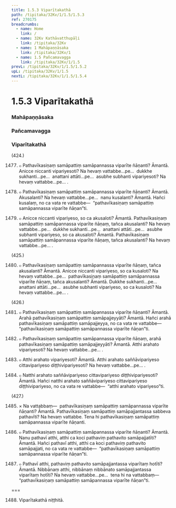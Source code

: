 ```yaml
---
title: 1.5.3 Viparītakathā
path: /tipitaka/32Kv/1/1.5/1.5.3
ref: 270175
breadcrumbs:
  - name: Home
    link: /
  - name: 32Kv Kathāvatthupāḷi
    link: /tipitaka/32Kv
  - name: 1 Mahāpaṇṇāsaka
    link: /tipitaka/32Kv/1
  - name: 1.5 Pañcamavagga
    link: /tipitaka/32Kv/1/1.5
prevL: /tipitaka/32Kv/1/1.5/1.5.2
upL: /tipitaka/32Kv/1/1.5
nextL: /tipitaka/32Kv/1/1.5/1.5.4
---
```


# 1.5.3 Viparītakathā

### Mahāpaṇṇāsaka

### Pañcamavagga

### Viparītakathā

(424.)

1477. ๐ Pathavīkasiṇaṃ samāpattiṃ samāpannassa viparīte ñāṇanti? Āmantā. Anicce niccanti vipariyesoti? Na hevaṃ vattabbe…pe…  dukkhe sukhanti…pe…  anattani attāti…pe…  asubhe subhanti vipariyesoti? Na hevaṃ vattabbe…pe… .

1478. ๐ Pathavīkasiṇaṃ samāpattiṃ samāpannassa viparīte ñāṇanti? Āmantā. Akusalanti? Na hevaṃ vattabbe…pe…  nanu kusalanti? Āmantā. Hañci kusalaṃ, no ca vata re vattabbe—  “pathavīkasiṇaṃ samāpattiṃ samāpannassa viparīte ñāṇan”ti.

1479. ๐ Anicce niccanti vipariyeso, so ca akusaloti? Āmantā. Pathavīkasiṇaṃ samāpattiṃ samāpannassa viparīte ñāṇaṃ, tañca akusalanti? Na hevaṃ vattabbe…pe…  dukkhe sukhanti…pe…  anattani attāti…pe…  asubhe subhanti vipariyeso, so ca akusaloti? Āmantā. Pathavīkasiṇaṃ samāpattiṃ samāpannassa viparīte ñāṇaṃ, tañca akusalanti? Na hevaṃ vattabbe…pe… .

(425.)

1480. ๐ Pathavīkasiṇaṃ samāpattiṃ samāpannassa viparīte ñāṇaṃ, tañca akusalanti? Āmantā. Anicce niccanti vipariyeso, so ca kusaloti? Na hevaṃ vattabbe…pe…  pathavīkasiṇaṃ samāpattiṃ samāpannassa viparīte ñāṇaṃ, tañca akusalanti? Āmantā. Dukkhe sukhanti…pe…  anattani attāti…pe…  asubhe subhanti vipariyeso, so ca kusaloti? Na hevaṃ vattabbe…pe… .

(426.)

1481. ๐ Pathavīkasiṇaṃ samāpattiṃ samāpannassa viparīte ñāṇanti? Āmantā. Arahā pathavīkasiṇaṃ samāpattiṃ samāpajjeyyāti? Āmantā. Hañci arahā pathavīkasiṇaṃ samāpattiṃ samāpajjeyya, no ca vata re vattabbe—  “pathavīkasiṇaṃ samāpattiṃ samāpannassa viparīte ñāṇan”ti.

1482. ๐ Pathavīkasiṇaṃ samāpattiṃ samāpannassa viparīte ñāṇaṃ, arahā pathavīkasiṇaṃ samāpattiṃ samāpajjeyyāti? Āmantā. Atthi arahato vipariyesoti? Na hevaṃ vattabbe…pe… .

1483. ๐ Atthi arahato vipariyesoti? Āmantā. Atthi arahato saññāvipariyeso cittavipariyeso diṭṭhivipariyesoti? Na hevaṃ vattabbe…pe… .

1484. ๐ Natthi arahato saññāvipariyeso cittavipariyeso diṭṭhivipariyesoti? Āmantā. Hañci natthi arahato saññāvipariyeso cittavipariyeso diṭṭhivipariyeso, no ca vata re vattabbe—  “atthi arahato vipariyeso”ti.

(427.)

1485. × Na vattabbaṃ—  pathavīkasiṇaṃ samāpattiṃ samāpannassa viparīte ñāṇanti? Āmantā. Pathavīkasiṇaṃ samāpattiṃ samāpajjantassa sabbeva pathavīti? Na hevaṃ vattabbe. Tena hi pathavīkasiṇaṃ samāpattiṃ samāpannassa viparīte ñāṇanti.

1486. ๐ Pathavīkasiṇaṃ samāpattiṃ samāpannassa viparīte ñāṇanti? Āmantā. Nanu pathavī atthi, atthi ca koci pathaviṃ pathavito samāpajjatīti? Āmantā. Hañci pathavī atthi, atthi ca koci pathaviṃ pathavito samāpajjati, no ca vata re vattabbe—  “pathavīkasiṇaṃ samāpattiṃ samāpannassa viparīte ñāṇan”ti.

1487. ๐ Pathavī atthi, pathaviṃ pathavito samāpajjantassa viparītaṃ hotīti? Āmantā. Nibbānaṃ atthi, nibbānaṃ nibbānato samāpajjantassa viparītaṃ hotīti? Na hevaṃ vattabbe…pe…  tena hi na vattabbaṃ—  “pathavīkasiṇaṃ samāpattiṃ samāpannassa viparīte ñāṇan”ti.

===

1488. Viparītakathā niṭṭhitā.




